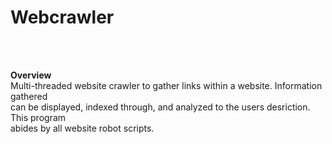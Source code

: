 # Webcrawler 
<br><br>

<b>Overview</b><br>
Multi-threaded website crawler to gather links within a website. Information gathered <br>
can be displayed, indexed through, and analyzed to the users desriction. This program <br>
abides by all website robot scripts.<br>

